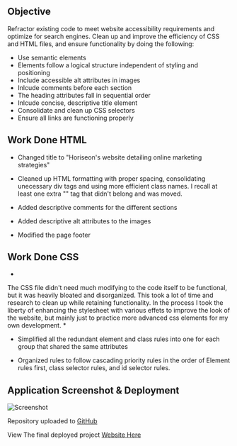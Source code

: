 ## Objective 

Refractor existing code to meet website accessibility requirements and optimize for search engines. Clean up and improve the efficiency of CSS and HTML files, and ensure functionality by doing the following: 

* Use semantic elements
* Elements follow a logical structure independent of styling and positioning
* Include accessible alt attributes in images
* Inlcude comments before each section
* The heading attributes fall in sequential order
* Inlcude concise, descriptive title element
* Consolidate and clean up CSS selectors
* Ensure all links are functioning properly

## Work Done HTML

- Changed title to "Horiseon's website detailing online marketing strategies"

- Cleaned up HTML formatting with proper spacing, consolidating unecessary div tags and using more efficient class names. I recall at least one extra "</img>" tag that didn't belong and was moved.

- Added descriptive comments for the different sections

- Added descriptive alt attributes to the images

- Modified the page footer


## Work Done CSS

*
The CSS file didn't need much modifying to the code itself to be functional, but it was heavily bloated and disorganized. This took a lot of time and research to clean up while retaining functionality. In the process I took the liberty of enhancing the stylesheet with various effets to improve the look of the website, but mainly just to practice more advanced css elements for my own development.  *

- Simplified all the redundant element and class rules into one for each group that shared the same attributes

- Organized rules to follow cascading priority rules in the order of Element rules first, class selector rules, and id selector rules.  


## Application Screenshot & Deployment

![Screenshot](01-Week-Homework\assets\images\01-Week-Homework_index.html.png)

Repository uploaded to [GitHub](
https://github.com/scgilmore87/01-Week-Homework)

View The final deployed project [Website Here](https://scgilmore87.github.io/01-Week-Homework/)
